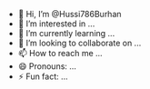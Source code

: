 - 👋 Hi, I’m @Hussi786Burhan
- 👀 I’m interested in ...
- 🌱 I’m currently learning ...
- 💞️ I’m looking to collaborate on ...
- 📫 How to reach me ...
- 😄 Pronouns: ...
- ⚡ Fun fact: ...

<!---
Hussi786Burhan/Hussi786Burhan is a ✨ special ✨ repository because its `README.md` (this file) appears on your GitHub profile.
You can click the Preview link to take a look at your changes.
--->
